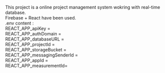 This project is a online project management system wokring with real-time database.<br/>
Firebase + React have been used.<br/>
.env content : <br/>
REACT_APP_apiKey = <br/>
REACT_APP_authDomain = <br/>
REACT_APP_databaseURL = <br/>
REACT_APP_projectId = <br/>
REACT_APP_storageBucket = <br/>
REACT_APP_messagingSenderId = <br/>
REACT_APP_appId = <br/>
REACT_APP_measurementId= <br/>
